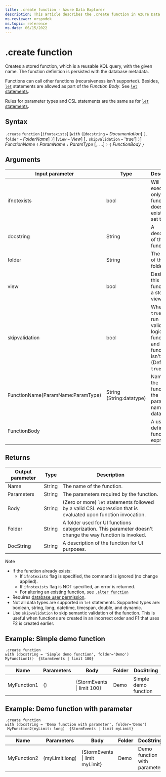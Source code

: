 ```yaml
---
title: .create function - Azure Data Explorer
description: This article describes the .create function in Azure Data Explorer.
ms.reviewer: orspodek
ms.topic: reference
ms.date: 06/15/2022
---
```

# .create function

Creates a stored function, which is a reusable KQL query,  with the given name. The function definition is persisted with the database metadata.

Functions can call other functions (recursiveness isn't supported). Besides, [`let`](../query/letstatement.md) statements are allowed as part of the *Function Body*. See [`let` statements](../query/letstatement.md).

Rules for parameter types and CSL statements are the same as for [`let` statements](../query/letstatement.md).

## Syntax

`.create` `function` [`ifnotexists`] [`with` `(`[`docstring` `=` *Documentation*] [`,` `folder` `=` *FolderName*] `)`] [`view` `=` *View*] [`,` `skipvalidation` `=` 'true'] `)`]
*FunctionName* `(` *ParamName* `:` *ParamType* [`,` ...] `)` `{` *FunctionBody* `}`

## Arguments

|Input parameter |Type |Description |
|---|---|---|
|ifnotexists| bool | Will be executed only if the function doesn't exist (when set to `true`).
|docstring|String|A description of the function.
|folder|String|The name of the folder tag.
|view|bool|Designates this function as a stored view.
|skipvalidation|bool|When set to `true`, it will run validation logic on the function and fail if function isn't valid. (Default: `true`)
|FunctionName(ParamName:ParamType)|String (String:datatype)|Name of the function, the parameter name and datatype.
|FunctionBody|   | A user defined function expression.

## Returns

|Output parameter |Type |Description
|---|---|---|
|Name |String |The name of the function.
|Parameters  |String |The parameters required by the function.
|Body  |String |(Zero or more) `let` statements followed by a valid CSL expression that is evaluated upon function invocation.
|Folder|String|A folder used for UI functions categorization. This parameter doesn't change the way function is invoked.
|DocString|String|A description of the function for UI purposes.

> [!NOTE]
> * If the function already exists:
>    * If `ifnotexists` flag is specified, the command is ignored (no change applied).
>    * If `ifnotexists` flag is NOT specified, an error is returned.
>    * For altering an existing function, see [`.alter function`](alter-function.md)
> * Requires [database user permission](./access-control/role-based-access-control.md).
> * Not all data types are supported in `let` statements. Supported types are: boolean, string, long, datetime, timespan, double, and dynamic.
> * Use `skipvalidation` to skip semantic validation of the function. This is useful when functions are created in an incorrect order and F1 that uses F2 is created earlier.

## Example: Simple demo function

```kusto
.create function 
with (docstring = 'Simple demo function', folder='Demo')
MyFunction1()  {StormEvents | limit 100}
```

|Name|Parameters|Body|Folder|DocString|
|---|---|---|---|---|
|MyFunction1|()|{StormEvents &#124; limit 100}|Demo|Simple demo function|

## Example: Demo function with parameter

```kusto
.create function
with (docstring = 'Demo function with parameter', folder='Demo')
 MyFunction2(myLimit: long)  {StormEvents | limit myLimit}
```

|Name|Parameters|Body|Folder|DocString|
|---|---|---|---|---|
|MyFunction2|(myLimit:long)|{StormEvents &#124; limit myLimit}|Demo|Demo function with parameter|
